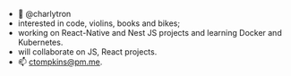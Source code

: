 - 👋  @charlytron
- interested in code, violins, books and bikes;
- working on React-Native and Nest JS projects and learning Docker and Kubernetes.
- will collaborate on JS, React projects.
- 📫  ctompkins@pm.me.

<!---
charlytron/charlytron is a ✨ special ✨ repository because its `README.md` (this file) appears on your GitHub profile.
You can click the Preview link to take a look at your changes.
--->
